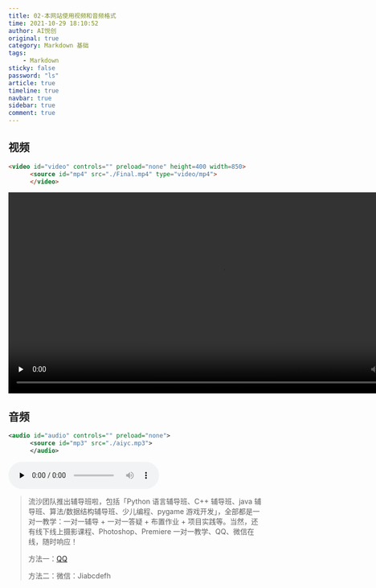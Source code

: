 ```yaml
---
title: 02-本网站使用视频和音频格式
time: 2021-10-29 18:10:52
author: AI悦创
original: true
category: Markdown 基础
tags:
    - Markdown
sticky: false
password: "ls"
article: true
timeline: true
navbar: true
sidebar: true
comment: true
---
```


## 视频

```html
<video id="video" controls="" preload="none" height=400 width=850>
      <source id="mp4" src="./Final.mp4" type="video/mp4">
      </video>
```

<video id="video" controls="" preload="none" height=400 width=850>
      <source id="mp4" src="./Final.mp4" type="video/mp4">
      </video>


## 音频

```xml
<audio id="audio" controls="" preload="none">
      <source id="mp3" src="./aiyc.mp3">
      </audio>
```

<audio id="audio" controls="" preload="none">
      <source id="mp3" src="./aiyc.mp3">
      </audio>

> 流沙团队推出辅导班啦，包括「Python 语言辅导班、C++ 辅导班、java 辅导班、算法/数据结构辅导班、少儿编程、pygame 游戏开发」，全部都是一对一教学：一对一辅导 + 一对一答疑 + 布置作业 + 项目实践等。当然，还有线下线上摄影课程、Photoshop、Premiere 一对一教学、QQ、微信在线，随时响应！
>
> 方法一：[QQ](http://wpa.qq.com/msgrd?v=3&uin=1432803776&site=qq&menu=yes)
>
> 方法二：微信：Jiabcdefh
